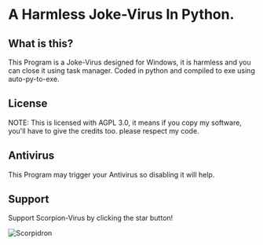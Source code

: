 # A Harmless Joke-Virus In Python.

## What is this?
This Program is a Joke-Virus designed for Windows, it is harmless and you can close it using task manager. Coded in python and compiled to exe using auto-py-to-exe.
## License
NOTE: This is licensed with AGPL 3.0, it means if you copy my software, you'll have to give the credits too.
please respect my code.
## Antivirus
This Program may trigger your Antivirus so disabling it will help.
## Support
Support Scorpion-Virus by clicking the star button!

![Scorpidron](https://github.com/user-attachments/assets/042cf27d-0a9a-4a51-a8ae-9924b60978be)
